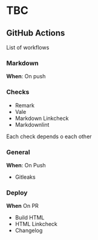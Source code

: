 # TBC

## GitHub Actions

List of workflows

### Markdown

**When**: On push

### Checks

- Remark
- Vale
- Markdown Linkcheck
- Markdownlint

Each check depends o each other


### General

**When**: On Push

- Gitleaks

### Deploy

**When** On PR

- Build HTML
- HTML Linkcheck
- Changelog
